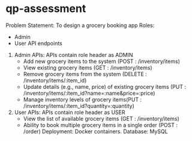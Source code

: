 # qp-assessment
Problem Statement: To design a grocery booking app
Roles:
- Admin
- User
API endpoints
1. Admin APIs:
   APIs contain role header as ADMIN
   - Add new grocery items to the system (POST : /inventory/items)
   - View existing grocery items (GET : /inventory/items)
   - Remove grocery items from the system (DELETE : /inventory/items/:item_id)
   - Update details (e.g., name, price) of existing grocery items (PUT : /inventory/items/:item_id?name=:name&price=:price)
   - Manage inventory levels of grocery items(PUT : /inventory/items/:item_id?quantity=:quantity)
3. User APIs:
   APIs contain role header as USER
   - View the list of available grocery items (GET : /inventory/items)
   - Ability to book multiple grocery items in a single order (POST : /order)
Deployment: Docker containers.
Database: MySQL
